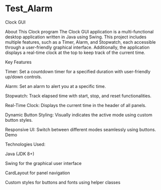 # Test_Alarm
Clock GUI

About This Clock program
The Clock GUI application is a multi-functional desktop application written in Java using Swing. This project includes multiple features, such as a Timer, Alarm, and Stopwatch, each accessible through a user-friendly graphical interface. Additionally, the application displays a real-time clock at the top to keep track of the current time.

Key Features

Timer: Set a countdown timer for a specified duration with user-friendly up/down controls.

Alarm: Set an alarm to alert you at a specific time.

Stopwatch: Track elapsed time with start, stop, and reset functionalities.

Real-Time Clock: Displays the current time in the header of all panels. 

Dynamic Button Styling: Visually indicates the active mode using custom button styles.

Responsive UI: Switch between different modes seamlessly using buttons.
Demo

Technologies Used:

Java (JDK 8+)

Swing for the graphical user interface

CardLayout for panel navigation

Custom styles for buttons and fonts using helper classes
